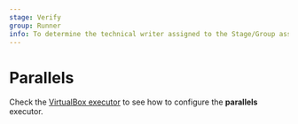 ```yaml
---
stage: Verify
group: Runner
info: To determine the technical writer assigned to the Stage/Group associated with this page, see https://about.gitlab.com/handbook/product/ux/technical-writing/#assignments
---
```


# Parallels

Check the [VirtualBox executor](virtualbox.md) to see how to configure the
**parallels** executor.
